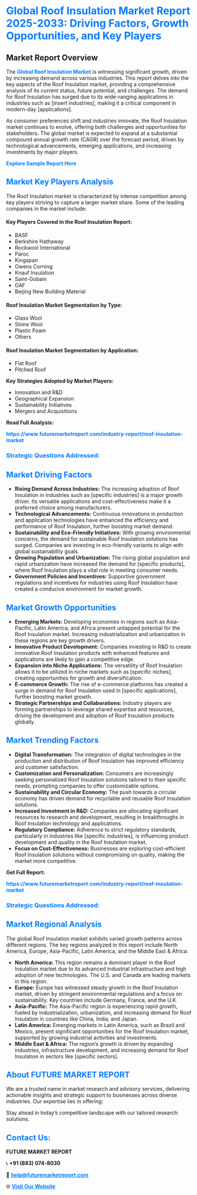 <h1 style="color: #007BFF;">Global Roof Insulation Market Report 2025-2033: Driving Factors, Growth Opportunities, and Key Players</h1>

<section id="overview">
<h2>Market Report Overview</h2>
<p>The <a href="https://www.futuremarketreport.com/industry-report/roof-insulation-market" style="color: #007BFF; text-decoration: none;"><strong>Global Roof Insulation Market</strong></a> is witnessing significant growth, driven by increasing demand across various industries. This report delves into the key aspects of the Roof Insulation market, providing a comprehensive analysis of its current status, future potential, and challenges. The demand for Roof Insulation has surged due to its wide-ranging applications in industries such as [insert industries], making it a critical component in modern-day [applications].</p>
<p>As consumer preferences shift and industries innovate, the Roof Insulation market continues to evolve, offering both challenges and opportunities for stakeholders. The global market is expected to expand at a substantial compound annual growth rate (CAGR) over the forecast period, driven by technological advancements, emerging applications, and increasing investments by major players.</p>
</section>

<section id="overview">
<p><a href="https://www.futuremarketreport.com/request-sample/reportId=91256" style="color: #007BFF; text-decoration: none;"><strong>Explore Sample Report Here</strong></a></p>
</section>

<section id="key-players">
<h2 style="color: #007BFF;">Market Key Players Analysis</h2>
<p>The Roof Insulation market is characterized by intense competition among key players striving to capture a larger market share. Some of the leading companies in the market include:</p>
<h4>Key Players Covered in the Roof Insulation Report:</h4>
<ul><li>BASF</li><li>Berkshire Hathaway</li><li>Rockwool International</li><li>Paroc</li><li>Kingspan</li><li>Owens Corning</li><li>Knauf Insulation</li><li>Saint-Gobain</li><li>GAF</li><li>Beijing New Building Material</li></ul>
<h4>Roof Insulation Market Segmentation by Type:</h4>
<ul><li>Glass Wool</li><li>Stone Wool</li><li>Plastic Foam</li><li>Others</li></ul>

<h4>Roof Insulation Market Segmentation by Application:</h4>
<ul><li>Flat Roof</li><li>Pitched Roof</li></ul>
<p><strong>Key Strategies Adopted by Market Players:</strong></p>
<ul>
<li>Innovation and R&D</li>
<li>Geographical Expansion</li>
<li>Sustainability Initiatives</li>
<li>Mergers and Acquisitions</li>
</ul>
</section>

<section>
<p><strong>Read Full Analysis: </strong></p><a href="https://www.futuremarketreport.com/industry-report/roof-insulation-market" style="color: #007BFF; text-decoration: none;"><strong>https://www.futuremarketreport.com/industry-report/roof-insulation-market</strong></a>
<h3 style="color: #007BFF;">Strategic Questions Addressed:</h3>
</section>

<section id="driving-factors">
<h2 style="color: #007BFF;">Market Driving Factors</h2>
<ul>
<li><strong>Rising Demand Across Industries:</strong> The increasing adoption of Roof Insulation in industries such as [specific industries] is a major growth driver. Its versatile applications and cost-effectiveness make it a preferred choice among manufacturers.</li>
<li><strong>Technological Advancements:</strong> Continuous innovations in production and application technologies have enhanced the efficiency and performance of Roof Insulation, further boosting market demand.</li>
<li><strong>Sustainability and Eco-Friendly Initiatives:</strong> With growing environmental concerns, the demand for sustainable Roof Insulation solutions has surged. Companies are investing in eco-friendly variants to align with global sustainability goals.</li>
<li><strong>Growing Population and Urbanization:</strong> The rising global population and rapid urbanization have increased the demand for [specific products], where Roof Insulation plays a vital role in meeting consumer needs.</li>
<li><strong>Government Policies and Incentives:</strong> Supportive government regulations and incentives for industries using Roof Insulation have created a conducive environment for market growth.</li>
</ul>
</section>

<section id="growth-opportunities">
<h2 style="color: #007BFF;">Market Growth Opportunities</h2>
<ul>
<li><strong>Emerging Markets:</strong> Developing economies in regions such as Asia-Pacific, Latin America, and Africa present untapped potential for the Roof Insulation market. Increasing industrialization and urbanization in these regions are key growth drivers.</li>
<li><strong>Innovative Product Development:</strong> Companies investing in R&D to create innovative Roof Insulation products with enhanced features and applications are likely to gain a competitive edge.</li>
<li><strong>Expansion into Niche Applications:</strong> The versatility of Roof Insulation allows it to be utilized in niche markets such as [specific niches], creating opportunities for growth and diversification.</li>
<li><strong>E-commerce Growth:</strong> The rise of e-commerce platforms has created a surge in demand for Roof Insulation used in [specific applications], further boosting market growth.</li>
<li><strong>Strategic Partnerships and Collaborations:</strong> Industry players are forming partnerships to leverage shared expertise and resources, driving the development and adoption of Roof Insulation products globally.</li>
</ul>
</section>

<section id="trending-factors">
<h2 style="color: #007BFF;">Market Trending Factors</h2>
<ul>
<li><strong>Digital Transformation:</strong> The integration of digital technologies in the production and distribution of Roof Insulation has improved efficiency and customer satisfaction.</li>
<li><strong>Customization and Personalization:</strong> Consumers are increasingly seeking personalized Roof Insulation solutions tailored to their specific needs, prompting companies to offer customizable options.</li>
<li><strong>Sustainability and Circular Economy:</strong> The push towards a circular economy has driven demand for recyclable and reusable Roof Insulation solutions.</li>
<li><strong>Increased Investment in R&D:</strong> Companies are allocating significant resources to research and development, resulting in breakthroughs in Roof Insulation technology and applications.</li>
<li><strong>Regulatory Compliance:</strong> Adherence to strict regulatory standards, particularly in industries like [specific industries], is influencing product development and quality in the Roof Insulation market.</li>
<li><strong>Focus on Cost-Effectiveness:</strong> Businesses are exploring cost-efficient Roof Insulation solutions without compromising on quality, making the market more competitive.</li>
</ul>
</section>

<section>
<p><strong>Get Full Report: </strong></p><a href="https://www.futuremarketreport.com/industry-report/roof-insulation-market" style="color: #007BFF; text-decoration: none;"><strong>https://www.futuremarketreport.com/industry-report/roof-insulation-market</strong></a>
<h3 style="color: #007BFF;">Strategic Questions Addressed:</h3>
</section>


<section id="regional-analysis">
<h2 style="color: #007BFF;">Market Regional Analysis</h2>
<p>The global Roof Insulation market exhibits varied growth patterns across different regions. The key regions analyzed in this report include North America, Europe, Asia-Pacific, Latin America, and the Middle East & Africa:</p>
<ul>
<li><strong>North America:</strong> This region remains a dominant player in the Roof Insulation market due to its advanced industrial infrastructure and high adoption of new technologies. The U.S. and Canada are leading markets in this region.</li>
<li><strong>Europe:</strong> Europe has witnessed steady growth in the Roof Insulation market, driven by stringent environmental regulations and a focus on sustainability. Key countries include Germany, France, and the U.K.</li>
<li><strong>Asia-Pacific:</strong> The Asia-Pacific region is experiencing rapid growth, fueled by industrialization, urbanization, and increasing demand for Roof Insulation in countries like China, India, and Japan.</li>
<li><strong>Latin America:</strong> Emerging markets in Latin America, such as Brazil and Mexico, present significant opportunities for the Roof Insulation market, supported by growing industrial activities and investments.</li>
<li><strong>Middle East & Africa:</strong> The region’s growth is driven by expanding industries, infrastructure development, and increasing demand for Roof Insulation in sectors like [specific sectors].</li>
</ul>
</section>

<footer>
<h2 style="color: #007BFF;">About FUTURE MARKET REPORT</h2>
<p>We are a trusted name in market research and advisory services, delivering actionable insights and strategic support to businesses across diverse industries. Our expertise lies in offering:</p>

<p>Stay ahead in today’s competitive landscape with our tailored research solutions.</p>

<h2 style="color: #007BFF;">Contact Us:</h2>
<p><strong>FUTURE MARKET REPORT</strong></p>
<p>📞 <strong>+91 (883) 074-8030</strong></p>
<p>📧 <strong><a href="mailto:help@futuremarketreport.com" style="color: #007BFF;">help@futuremarketreport.com</a></strong></p>
<p>🌐 <strong><a href="https://www.futuremarketreport.com/" style="color: #007BFF;">Visit Our Website</a></strong></p>
</footer>